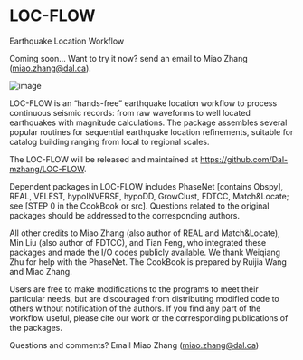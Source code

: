 # LOC-FLOW
Earthquake Location Workflow

Coming soon...
Want to try it now? send an email to Miao Zhang (miao.zhang@dal.ca).

![image](https://user-images.githubusercontent.com/51533859/126005752-80eda51c-8757-47c0-92a8-912dd4bbb38d.png)


LOC-FLOW is an “hands-free” earthquake location workflow to process continuous seismic records: from raw waveforms to well located earthquakes with magnitude calculations. The package assembles several popular routines for sequential earthquake location refinements, suitable for catalog building ranging from local to regional scales. 

The LOC-FLOW will be released and maintained at https://github.com/Dal-mzhang/LOC-FLOW.

Dependent packages in LOC-FLOW includes PhaseNet [contains Obspy], REAL, VELEST, hypoINVERSE, hypoDD, GrowClust, FDTCC, Match&Locate; see [STEP 0 in the CookBook or src]. Questions related to the original packages should be addressed to the corresponding authors.

All other credits to Miao Zhang (also author of REAL and Match&Locate), Min Liu (also author of FDTCC), and Tian Feng, who integrated these packages and made the I/O codes publicly available. We thank Weiqiang Zhu for help with the PhaseNet. The CookBook is prepared by Ruijia Wang and Miao Zhang.

Users are free to make modifications to the programs to meet their particular needs, but are discouraged from distributing modified code to others without notification of the authors. If you find any part of the workflow useful, please cite our work or the corresponding publications of the packages.

Questions and comments? Email Miao Zhang (miao.zhang@dal.ca)                                                                      
